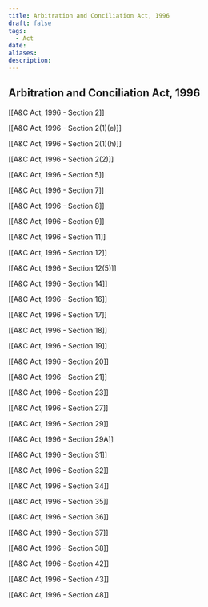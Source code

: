 ```yaml
---
title: Arbitration and Conciliation Act, 1996
draft: false
tags:
  - Act
date: 
aliases: 
description:
---
```

## Arbitration and Conciliation Act, 1996

[[A&C Act, 1996 - Section 2]]

[[A&C Act, 1996 - Section 2(1)(e)]]

[[A&C Act, 1996 - Section 2(1)(h)]]

[[A&C Act, 1996 - Section 2(2)]]


[[A&C Act, 1996 - Section 5]]

[[A&C Act, 1996 - Section 7]]

[[A&C Act, 1996 - Section 8]]

[[A&C Act, 1996 - Section 9]]

[[A&C Act, 1996 - Section 11]]

[[A&C Act, 1996 - Section 12]]

[[A&C Act, 1996 - Section 12(5)]]

[[A&C Act, 1996 - Section 14]]

[[A&C Act, 1996 - Section 16]]

[[A&C Act, 1996 - Section 17]]

[[A&C Act, 1996 - Section 18]]

[[A&C Act, 1996 - Section 19]]

[[A&C Act, 1996 - Section 20]]

[[A&C Act, 1996 - Section 21]]

[[A&C Act, 1996 - Section 23]]

[[A&C Act, 1996 - Section 27]]

[[A&C Act, 1996 - Section 29]]

[[A&C Act, 1996 - Section 29A]]

[[A&C Act, 1996 - Section 31]]

[[A&C Act, 1996 - Section 32]]

[[A&C Act, 1996 - Section 34]]

[[A&C Act, 1996 - Section 35]]

[[A&C Act, 1996 - Section 36]]

[[A&C Act, 1996 - Section 37]]

[[A&C Act, 1996 - Section 38]]

[[A&C Act, 1996 - Section 42]]

[[A&C Act, 1996 - Section 43]]

[[A&C Act, 1996 - Section 48]]